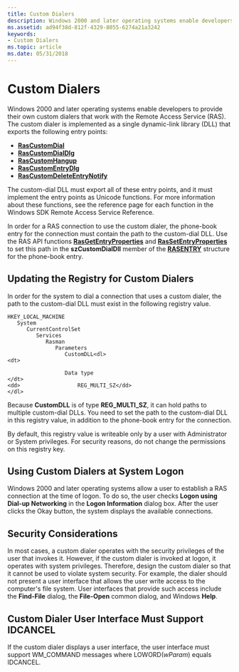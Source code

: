 ```yaml
---
title: Custom Dialers
description: Windows 2000 and later operating systems enable developers to provide their own custom dialers that work with the Remote Access Service (RAS).
ms.assetid: ad94f38d-812f-4329-8055-6274a21a3242
keywords:
- Custom Dialers
ms.topic: article
ms.date: 05/31/2018
---
```


# Custom Dialers

Windows 2000 and later operating systems enable developers to provide their own custom dialers that work with the Remote Access Service (RAS). The custom dialer is implemented as a single dynamic-link library (DLL) that exports the following entry points:

-   [**RasCustomDial**](/windows/desktop/api/Ras/nc-ras-rascustomdialfn)
-   [**RasCustomDialDlg**](/windows/desktop/api/Rasdlg/nc-rasdlg-rascustomdialdlgfn)
-   [**RasCustomHangup**](/windows/desktop/api/Ras/nc-ras-rascustomhangupfn)
-   [**RasCustomEntryDlg**](/windows/desktop/api/Rasdlg/nc-rasdlg-rascustomentrydlgfn)
-   [**RasCustomDeleteEntryNotify**](/windows/desktop/api/Ras/nc-ras-rascustomdeleteentrynotifyfn)

The custom-dial DLL must export all of these entry points, and it must implement the entry points as Unicode functions. For more information about these functions, see the reference page for each function in the Windows SDK Remote Access Service Reference.

In order for a RAS connection to use the custom dialer, the phone-book entry for the connection must contain the path to the custom-dial DLL. Use the RAS API functions [**RasGetEntryProperties**](/windows/desktop/api/Ras/nf-ras-rasgetentrypropertiesa) and [**RasSetEntryProperties**](/windows/desktop/api/Ras/nf-ras-rassetentrypropertiesa) to set this path in the **szCustomDialDll** member of the [**RASENTRY**](https://msdn.microsoft.com/library/Aa377274(v=VS.85).aspx) structure for the phone-book entry.

## Updating the Registry for Custom Dialers

In order for the system to dial a connection that uses a custom dialer, the path to the custom-dial DLL must exist in the following registry value.

```
HKEY_LOCAL_MACHINE
   System
      CurrentControlSet
         Services
            Rasman
               Parameters
                  CustomDLL<dl>
<dt>

                  Data type
</dt>
<dd>                  REG_MULTI_SZ</dd>
</dl>
```

Because **CustomDLL** is of type **REG\_MULTI\_SZ**, it can hold paths to multiple custom-dial DLLs. You need to set the path to the custom-dial DLL in this registry value, in addition to the phone-book entry for the connection.

By default, this registry value is writeable only by a user with Administrator or System privileges. For security reasons, do not change the permissions on this registry key.

## Using Custom Dialers at System Logon

Windows 2000 and later operating systems allow a user to establish a RAS connection at the time of logon. To do so, the user checks **Logon using Dial-up Networking** in the **Logon Information** dialog box. After the user clicks the Okay button, the system displays the available connections.

## Security Considerations

In most cases, a custom dialer operates with the security privileges of the user that invokes it. However, if the custom dialer is invoked at logon, it operates with system privileges. Therefore, design the custom dialer so that it cannot be used to violate system security. For example, the dialer should not present a user interface that allows the user write access to the computer's file system. User interfaces that provide such access include the **Find-File** dialog, the **File-Open** common dialog, and Windows **Help**.

## Custom Dialer User Interface Must Support IDCANCEL

If the custom dialer displays a user interface, the user interface must support WM\_COMMAND messages where LOWORD(*wParam*) equals IDCANCEL.

 

 




